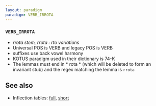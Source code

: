 ```yaml
---
layout: paradigm
paradigm: VERB_IRROTA
---
```

### ` VERB_IRROTA `

* _rrota stem, rrota : rto variations_
* Universal POS is VERB and legacy POS is VERB
* suffixes use back vowel harmony
* KOTUS paradigm used in their dictionary is 74-K
* The lemmas must end in * rota * (which will be deleted to form an invariant stub) and the regex matching the lemma is ` rrota `

## See also

* Inflection tables: [full](gen/I/irrota.html), [short](gen/I/irrota_wikt.html)

